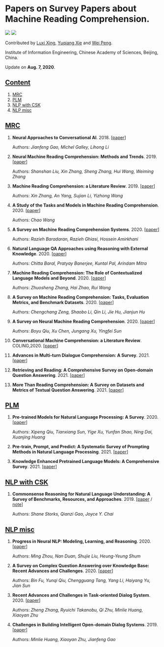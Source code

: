 # Papers on Survey Papers about Machine Reading Comprehension.

<!-- A list of recent papers about **Knowledge-based Machine Reading Comprehension** (**KMRC**). -->
![](https://img.shields.io/badge/Status-building-brightgreen) ![](https://img.shields.io/badge/-survey-important)


Contributed by [Luxi Xing](https://github.com/XingLuxi), [Yuqiang Xie](https://github.com/IndexFziQ) and [Wei Peng](https://github.com/a414351664).

Institute of Information Engineering, Chinese Academy of Sciences, Beijing, China. 

Update on **Aug. 7, 2020**.

<!--(We will continuously update this list.)-->

## [Content](#content)

1. [MRC](#mrc)
2. [PLM](#PLM)
3. [NLP with CSK](#nlp-with-csk)
4. [NLP misc](#nlp-misc)


## [MRC](#content)

1. **Neural Approaches to Conversational AI**. 2018. [[paper](https://arxiv.org/abs/1809.08267)]

    Authors: *Jianfeng Gao, Michel Galley, Lihong Li*

1. **Neural Machine Reading Comprehension: Methods and Trends**. 2019. [[paper](https://arxiv.org/abs/1907.01118)]
    
    Authors: *Shanshan Liu, Xin Zhang, Sheng Zhang, Hui Wang, Weiming Zhang*
    
1. **Machine Reading Comprehension: a Literature Review**. 2019. [[paper](https://arxiv.org/abs/1907.01686)]
    
    Authors: *Xin Zhang, An Yang, Sujian Li, Yizhong Wang*

1. **A Study of the Tasks and Models in Machine Reading Comprehension**. 2020. [[paper](https://arxiv.org/abs/2001.08635)]

    Authors: *Chao Wang*

1. **A Survey on Machine Reading Comprehension Systems**. 2020. [[paper](https://arxiv.org/abs/2001.01582)]

    Authors: *Razieh Baradaran, Razieh Ghiasi, Hossein Amirkhani*

1. **Natural Language QA Approaches using Reasoning with External Knowledge**. 2020. [[paper](http://arxiv.org/abs/2003.03446)]
    
    Authors: *Chitta Baral, Pratyay Banerjee, Kuntal Pal, Arindam Mitra*
    
1. **Machine Reading Comprehension: The Role of Contextualized Language Models and Beyond**. 2020. [[paper](https://arxiv.org/abs/2005.06249)]

    Authors: *Zhuosheng Zhang, Hai Zhao, Rui Wang*

1. **A Survey on Machine Reading Comprehension: Tasks, Evaluation Metrics, and Benchmark Datasets**. 2020. [[paper](https://arxiv.org/abs/2006.11880)]

    Authors: *Chengchang Zeng, Shaobo Li, Qin Li, Jie Hu, Jianjun Hu*

1. **A Survey on Neural Machine Reading Comprehension**. 2020. [[paper](https://arxiv.org/abs/1906.03824)]

    Authors: *Boyu Qiu, Xu Chen, Jungang Xu, Yingfei Sun*

1. **Conversational Machine Comprehension: a Literature Review**. COLING,2020. [[paper](https://aclanthology.org/2020.coling-main.247)]

1. **Advances in Multi-turn Dialogue Comprehension: A Survey**. 2021. [[paper](http://arxiv.org/abs/2103.03125)]

2. **Retrieving and Reading: A Comprehensive Survey on Open-domain Question Answering**. 2021. [[paper](http://arxiv.org/abs/2101.00774)]

3. **More Than Reading Comprehension: A Survey on Datasets and Metrics of Textual Question Answering**. 2021. [[paper](http://arxiv.org/abs/2109.12264)]

## [PLM](#content)

1. **Pre-trained Models for Natural Language Processing: A Survey**. 2020. [[paper](https://arxiv.org/abs/2003.08271)]

    Authors: *Xipeng Qiu, Tianxiang Sun, Yige Xu, Yunfan Shao, Ning Dai, Xuanjing Huang*

1. **Pre-train, Prompt, and Predict: A Systematic Survey of Prompting Methods in Natural Language Processing**. 2021. [[paper](http://arxiv.org/abs/2107.13586)]


2. **Knowledge Enhanced Pretrained Language Models: A Comprehensive Survey**. 2021. [[paper](http://arxiv.org/abs/2110.08455)]



## [NLP with CSK](#content)

1. **Commonsense Reasoning for Natural Language Understanding: A Survey of Benchmarks, Resources, and Approaches**. 2019. [[paper](https://arxiv.org/abs/1904.01172) / [note](https://zhuanlan.zhihu.com/p/80883568)]
    
    Authors: *Shane Storks, Qianzi Gao, Joyce Y. Chai*

## [NLP misc](#content)

1. **Progress in Neural NLP: Modeling, Learning, and Reasoning**. 2020. [[paper](https://www.sciencedirect.com/science/article/pii/S2095809919304928?via%3Dihub)]

    Authors: *Ming Zhou, Nan Duan, Shujie Liu, Heung-Yeung Shum*

1. **A Survey on Complex Question Answering over Knowledge Base: Recent Advances and Challenges**. 2020. [[paper](http://arxiv.org/abs/2007.13069)]

    Authors: *Bin Fu, Yunqi Qiu, Chengguang Tang, Yang Li, Haiyang Yu, Jian Sun*

1. **Recent Advances and Challenges in Task-oriented Dialog System**. 2020. [[paper](https://arxiv.org/abs/2003.07490)]

    Authors: *Zheng Zhang, Ryuichi Takanobu, Qi Zhu, Minlie Huang, Xiaoyan Zhu*
    
1. **Challenges in Building Intelligent Open-domain Dialog Systems**. 2019. [[paper](https://arxiv.org/abs/1905.05709)]

    Authors: *Minlie Huang, Xiaoyan Zhu, Jianfeng Gao*

